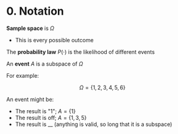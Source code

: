 # 0. Notation


**Sample space** is $\Omega$ 
- This is every possible outcome

The **probability law** $P(\cdot)$ is the likelihood of different events

An **event** $A$ is a subspace of $\Omega$ 

For example:

$$\Omega = \{1,2,3,4,5,6\} $$

An event might be:
- The result is "1"; $A= \{1\}$ 
- The result is off; $A = \{1,3,5\}$
- The result is __ (anything is valid, so long that it is a subspace)



